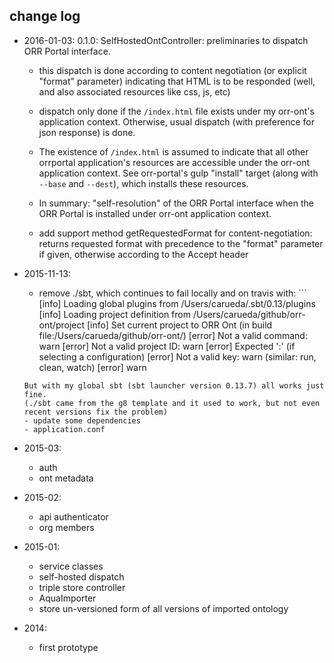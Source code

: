 ## change log ##

* 2016-01-03: 0.1.0: SelfHostedOntController: preliminaries to dispatch ORR Portal interface. 
  - this dispatch is done according to content negotiation (or explicit "format" parameter) indicating that
    HTML is to be responded (well, and also associated resources like css, js, etc)
  - dispatch only done if the `/index.html` file exists under my orr-ont's application context.
    Otherwise, usual dispatch (with preference for json response) is done.
  - The existence of `/index.html` is assumed to indicate that all other orrportal application's resources 
    are accessible under the orr-ont application context.
    See orr-portal's gulp "install" target (along with `--base` and `--dest`), which installs these resources.
  - In summary: "self-resolution" of the ORR Portal interface when the ORR Portal is installed
    under orr-ont application context.
  	
  - add support method getRequestedFormat for content-negotiation: returns requested format with precedence to the "format" 
    parameter if given, otherwise according to the Accept header
    
  
* 2015-11-13:
  - remove ./sbt, which continues to fail locally and on travis with: ```
		[info] Loading global plugins from /Users/carueda/.sbt/0.13/plugins
		[info] Loading project definition from /Users/carueda/github/orr-ont/project
		[info] Set current project to ORR Ont (in build file:/Users/carueda/github/orr-ont/)
		[error] Not a valid command: warn
		[error] Not a valid project ID: warn
		[error] Expected ':' (if selecting a configuration)
		[error] Not a valid key: warn (similar: run, clean, watch)
		[error] warn
   ```
   But with my global sbt (sbt launcher version 0.13.7) all works just fine.
   (./sbt came from the g8 template and it used to work, but not even recent versions fix the problem)
  - update some dependencies
  - application.conf

* 2015-03:
  - auth
  - ont metadata
  
* 2015-02:
  - api authenticator
  - org members
  
* 2015-01:
  - service classes 
  - self-hosted dispatch
  - triple store controller
  - AquaImporter
  - store un-versioned form of all versions of imported ontology
  
* 2014: 
  - first prototype
